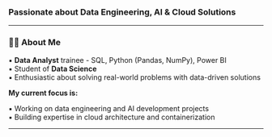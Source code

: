 <!--<h3 align="left">Hello there, I'm Parth</h3>-->
<h3 align="left">Passionate about Data Engineering, AI & Cloud Solutions</h3>

---

### 👨‍💻 About Me

▪️ **Data Analyst** trainee - SQL, Python (Pandas, NumPy), Power BI  
▪️ Student of **Data Science**  
▪️ Enthusiastic about solving real-world problems with data-driven solutions

**My current focus is:**

▪️ Working on data engineering and AI development projects  
▪️ Building expertise in cloud architecture and containerization

---
<!--
### 💻 Tools I Use

**Python (Pandas, PySpark)**, **R**, **SQL**, **Bash** (WSL)<br>
**Power BI**, **Tableau**<br>
**Azure**, **AWS**, **GCP** <br>
**Docker**, **Apache Airflow**

---

### 📂 Projects

Here are a few projects I've worked on or am currently working on:

- 🔗 [Customer Churn Prediction](https://github.com/yourusername/churn-prediction) – ML model to predict customer retention  
- 🔗 [Data Pipeline with Airflow](https://github.com/yourusername/data-pipeline-airflow) – ETL pipeline using Apache Airflow  
- 🔗 [Power BI Sales Dashboard](https://github.com/yourusername/sales-dashboard) – Interactive dashboard for sales insights

---

### 📫 Connect with Me

- [LinkedIn](https://www.linkedin.com/in/alex/)  

###

---

<picture>
  <source media="(prefers-color-scheme: dark)" srcset="https://raw.githubusercontent.com/parthindata/parthindata/output/github-snake-dark.svg" />
  <source media="(prefers-color-scheme: light)" srcset="https://raw.githubusercontent.com/parthindata/parthindata/output/github-snake.svg" />
  <img alt="github-snake" src="https://raw.githubusercontent.com/parthindata/parthindata/output/github-snake.svg" />
</picture>

###

<hr>

<div align="center">
  <img src="https://cdn.jsdelivr.net/gh/devicons/devicon/icons/python/python-original.svg" height="40" alt="python logo"  /> <!-- Python logo -->
  <!--<img width="12" />
  <img src="https://cdn.jsdelivr.net/gh/devicons/devicon/icons/numpy/numpy-original.svg" height="40" alt="numpy logo"  /> <!-- NumPy logo -->
  <!--<img width="12" />
  <img src="https://cdn.jsdelivr.net/gh/devicons/devicon/icons/pandas/pandas-original.svg" height="40" alt="pandas logo"  /> <!-- Pandas logo -->
  <!--<img width="12" />
  <img src="https://cdn.jsdelivr.net/gh/devicons/devicon/icons/r/r-original.svg" height="40" alt="r logo"  /> <!-- R programming logo -->
  <!--<img width="12" />
  <img src="https://cdn.simpleicons.org/tidyverse/white" height="40" /> <!-- R Tidyverse logo -->
  <!--<img width="12" />
  <img src="https://cdn.jsdelivr.net/gh/devicons/devicon/icons/sqlite/sqlite-original.svg" height="40" alt="sqlite logo"  /> <!-- sql-lite logo -->
  <!--<img width="12" />
  <img src="https://cdn.jsdelivr.net/gh/devicons/devicon/icons/postgresql/postgresql-original.svg" height="40" alt="postgresql logo"  /> <!-- Postgre SQL logo -->
  <!--<img width="12" />
  <img src="https://cdn.jsdelivr.net/gh/devicons/devicon/icons/javascript/javascript-original.svg" height="40" alt="javascript logo"  /> <!-- JavaScript logo -->
  <!--<img width="12" />
  <img src="https://cdn.jsdelivr.net/gh/devicons/devicon/icons/googlecloud/googlecloud-original.svg" height="50" width="50" alt="googlecloud logo"  /> <!-- GCP logo -->
  <!--<img width="12" />
  <img src="https://skillicons.dev/icons?i=aws" height="40" alt="amazonwebservices logo"  /> <!-- AWS logo -->
  <!--<img width="12" />
  <img src="https://cdn.jsdelivr.net/gh/devicons/devicon/icons/azure/azure-original.svg" height="40" alt="azure logo"  /> <!-- MS Azure logo -->
  <!--img width="12" />
  <!--img src="https://cdn.simpleicons.org/apachekafka/white" height="40" /> <!-- Apache Kafka logo -->
  <!--<img width="12" />
  <img src="https://cdn.simpleicons.org/apachespark" height="40" /> <!-- Apache Spark logo>
  <img width="12" />
  <img src="https://cdn.simpleicons.org/apacheairflow" height="40" /> <!-- Apache Airflow logo -->
  <!--img width="12" />
  <!--img src="https://cdn.jsdelivr.net/gh/devicons/devicon/icons/mongodb/mongodb-original.svg" height="40" alt="mongodb logo"  /> <!-- Mondodb logo -->
  <!--img width="12" /-->
  <!--img  src="https://unpkg.com/@lobehub/icons-static-svg@latest/icons/dbrx-color.svg" height="40" /> <!-- Databricks logo -->
  <!--img width="12" />
  <img src="https://cdn.simpleicons.org/snowflake/00a1d9" height="40" /> <!-- Snowflake logo -->
  <!--<img width="12" />
  <img src="https://cdn.simpleicons.org/alteryx" height="50" /> <!-- Alteryx logo -->
  
<!--</div>


<!--div align="center">
  <img src="https://github-readme-stats.vercel.app/api/top-langs?username=parthindata&locale=en&hide_title=true&layout=compact&card_width=320&langs_count=5&theme=dark&hide_border=true&order=2" height="125" alt="languages graph"  />
  <img src="https://github-readme-stats.vercel.app/api?username=parthindata&hide_title=true&hide_rank=false&show_icons=false&include_all_commits=true&count_private=true&disable_animations=false&theme=dark&locale=en&hide_border=true&order=1" height="125" alt="stats graph"  />
</div>

-->
